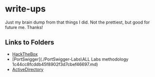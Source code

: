 # write-ups
Just my brain dump from that things I did. Not the prettiest, but good for future me. Thanks!

## Links to Folders

- [HackTheBox](./HackTheBox\htbIndex.md)
- [PortSwigger](./PortSwigger-Labs\ALL Labs methodology 1c44cc8fcddb45f8902f3d7cbef46697.md)
- [ActiveDirectory](ActiveDirectory/adIndex.md)
